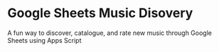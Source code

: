 # Google Sheets Music Disovery

A fun way to discover, catalogue, and rate new music through Google Sheets using Apps Script
